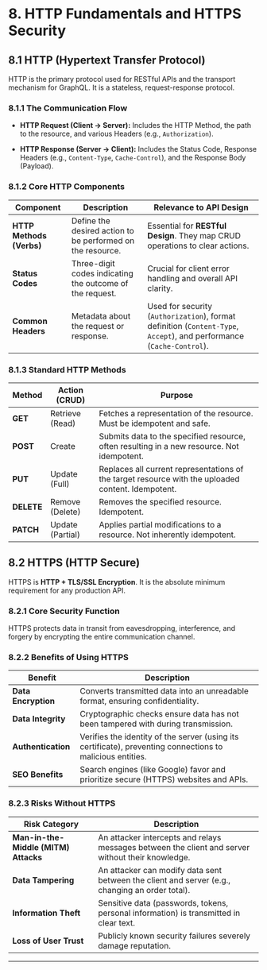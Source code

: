 # 8. HTTP Fundamentals and HTTPS Security

## 8.1 HTTP (Hypertext Transfer Protocol)

HTTP is the primary protocol used for RESTful APIs and the transport mechanism for GraphQL. It is a stateless, request-response protocol.

### 8.1.1 The Communication Flow

- **HTTP Request (Client → Server):** Includes the HTTP Method, the path to the resource, and various Headers (e.g., `Authorization`).
    
- **HTTP Response (Server → Client):** Includes the Status Code, Response Headers (e.g., `Content-Type`, `Cache-Control`), and the Response Body (Payload).
    

### 8.1.2 Core HTTP Components

|Component|Description|Relevance to API Design|
|---|---|---|
|**HTTP Methods (Verbs)**|Define the desired action to be performed on the resource.|Essential for **RESTful Design**. They map CRUD operations to clear actions.|
|**Status Codes**|Three-digit codes indicating the outcome of the request.|Crucial for client error handling and overall API clarity.|
|**Common Headers**|Metadata about the request or response.|Used for security (`Authorization`), format definition (`Content-Type`, `Accept`), and performance (`Cache-Control`).|

### 8.1.3 Standard HTTP Methods

|Method|Action (CRUD)|Purpose|
|---|---|---|
|**GET**|Retrieve (Read)|Fetches a representation of the resource. Must be idempotent and safe.|
|**POST**|Create|Submits data to the specified resource, often resulting in a new resource. Not idempotent.|
|**PUT**|Update (Full)|Replaces all current representations of the target resource with the uploaded content. Idempotent.|
|**DELETE**|Remove (Delete)|Removes the specified resource. Idempotent.|
|**PATCH**|Update (Partial)|Applies partial modifications to a resource. Not inherently idempotent.|

## 8.2 HTTPS (HTTP Secure)

HTTPS is **HTTP + TLS/SSL Encryption**. It is the absolute minimum requirement for any production API.

### 8.2.1 Core Security Function

HTTPS protects data in transit from eavesdropping, interference, and forgery by encrypting the entire communication channel.

### 8.2.2 Benefits of Using HTTPS

|Benefit|Description|
|---|---|
|**Data Encryption**|Converts transmitted data into an unreadable format, ensuring confidentiality.|
|**Data Integrity**|Cryptographic checks ensure data has not been tampered with during transmission.|
|**Authentication**|Verifies the identity of the server (using its certificate), preventing connections to malicious entities.|
|**SEO Benefits**|Search engines (like Google) favor and prioritize secure (HTTPS) websites and APIs.|

### 8.2.3 Risks Without HTTPS

|Risk Category|Description|
|---|---|
|**Man-in-the-Middle (MITM) Attacks**|An attacker intercepts and relays messages between the client and server without their knowledge.|
|**Data Tampering**|An attacker can modify data sent between the client and server (e.g., changing an order total).|
|**Information Theft**|Sensitive data (passwords, tokens, personal information) is transmitted in clear text.|
|**Loss of User Trust**|Publicly known security failures severely damage reputation.|

---

